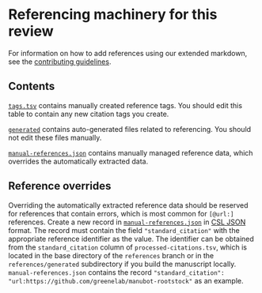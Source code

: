 # Referencing machinery for this review

For information on how to add references using our extended markdown, see the
[contributing guidelines](../CONTRIBUTING.md#markdown).

## Contents

[`tags.tsv`](tags.tsv) contains manually created reference tags.
You should edit this table to contain any new citation tags you create.

[`generated`](generated) contains auto-generated files related to referencing.
You should not edit these files manually.

[`manual-references.json`](manual-references.json) contains manually managed
reference data, which overrides the automatically extracted data.

## Reference overrides
Overriding the automatically extracted reference data should be reserved for references that contain errors, which is most common for `[@url:]` references.
Create a new record in [`manual-references.json`](manual-references.json) in [CSL JSON](http://citeproc-js.readthedocs.io/en/latest/csl-json/markup.html) format.
The record must contain the field `"standard_citation"` with the appropriate reference identifier as the value.
The identifier can be obtained from the `standard_citation` column of `processed-citations.tsv`, which is located in the base directory of the `references` branch or in the `references/generated` subdirectory if you build the manuscript locally.
`manual-references.json` contains the record `"standard_citation": "url:https://github.com/greenelab/manubot-rootstock"` as an example.
